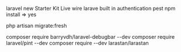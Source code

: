 laravel new
Starter Kit Live wire
larave built in authentication
pest
npm install => yes

php artisan migrate:fresh


composer require barryvdh/laravel-debugbar --dev
composer require laravel/pint --dev
composer require --dev larastan/larastan




